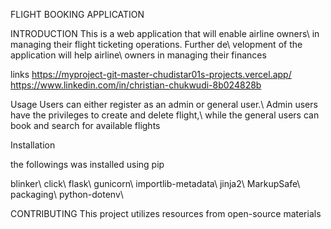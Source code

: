 FLIGHT BOOKING APPLICATION

INTRODUCTION
This is a web application that will enable airline owners\\
in managing their flight ticketing operations. Further de\\
velopment of the application will help airline\\
owners in managing their finances

links
https://myproject-git-master-chudistar01s-projects.vercel.app/
https://www.linkedin.com/in/christian-chukwudi-8b024828b

Usage
Users can either register as an admin or general user.\\
Admin users have the privileges to create and delete flight,\\
while the general users can book and search for available flights

Installation

the followings was installed using pip

blinker\\
click\\
flask\\
gunicorn\\
importlib-metadata\\
jinja2\\
MarkupSafe\\
packaging\\
python-dotenv\\

CONTRIBUTING
This project utilizes resources from open-source materials

